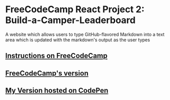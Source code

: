 # FreeCodeCamp React Project 2: Build-a-Camper-Leaderboard

A website which allows users to type GitHub-flavored Markdown into a text area which is updated with the markdown's output as the user types

## [Instructions on FreeCodeCamp](https://www.freecodecamp.org/challenges/build-a-camper-leaderboard)

## [FreeCodeCamp's version](https://codepen.io/freeCodeCamp/full/JXrLLE)

## [My Version hosted on CodePen](https://codepen.io/leonard92/pen/eVjxgg)
